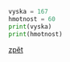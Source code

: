 ```python
vyska = 167
hmotnost = 60
print(vyska)
print(hmotnost)
```
[zpět](../../programovani_uvod.md#úkol-5-1)